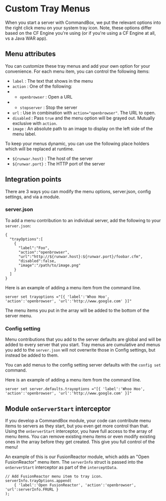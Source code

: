 # Custom Tray Menus

When you start a server with CommandBox, we put the relevant options into the right click menu on your system tray icon.  Note, these options differ based on the CF Engine you're using (or if you're using a CF Engine at all, vs a Java WAR app).

## Menu attributes

You can customize these tray menus and add your own option for your convenience.  For each menu item, you can control the following items:
* `label` : The text that shows in the menu
* `action` : One of the following:
* * `openbrowser` : Open a URL
* * `stopserver` : Stop the server
* `url` : Use in combination with `action="openbrowser"`.  The URL to open.
* `disabled` : Pass `true` and the menu option will be grayed out. Mutually exclusive with `action`.
* `image` : An absolute path to an image to display on the left side of the menu label.

To keep your menus dynamic, you can use the following place holders which will be replaced at runtime.
* `${runwar.host}` : The host of the server
* `${runwar.port}` : The HTTP port of the server


## Integration points
There are 3 ways you can modify the menu options, server.json, config settings, and via a module.

### server.json
To add a menu contribution to an individual server, add the following to your `server.json`:

```
{
  "trayOptions":[
    {
      "label":"Foo",
      "action":"openbrowser",
      "url":"http://${runwar.host}:${runwar.port}/foobar.cfm",
      "disabled":false,
      "image":"/path/to/image.png"
    }
  ]
}
```

Here is an example of adding a menu item from the command line.
```
server set trayoptions ="[{ 'label':'Whoo Hoo', 'action':'openbrowser', 'url':'http://www.google.com' }]"
```

The menu items you put in the array will be added to the bottom of the server menu.

### Config setting
Menu contributions that you add to the server defaults are global and will be added to every server that you start.  Tray menus are cumulative and menus you add to the `server.json` will not overwrite those in Config settings, but instead be added to them.

You can add menus to the config setting server defaults with the `config set` command.

Here is an example of adding a menu item from the command line.
```
server set server.defaults.trayoptions ="[{ 'label':'Whoo Hoo', 'action':'openbrowser', 'url':'http://www.google.com' }]"
```

## Module `onServerStart` interceptor
If you develop a CommandBox module, your code can contribute menu items to servers as they start, but you even get more control than that.  Using the `onServerStart` interceptor, you have full access to the array of menu items.  You can remove existing menu items or even modify existing ones in the array before they get created.  This give you full control of the menu!

An example of this is our FusionReactor module, which adds an "Open FusionReactor" menu item.  The `serverInfo` struct is passed into the `onServerStart` interceptor as part of the `interceptData`.
```
// Add FusionReactor menu item to tray icon.
serverInfo.trayOptions.append(
	{ 'label':'Open FusionReactor', 'action':'openbrowser', 'url':serverInfo.FRURL }
);
```